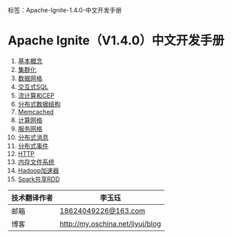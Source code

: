 ﻿标签：Apache-Ignite-1.4.0-中文开发手册
# Apache Ignite（V1.4.0）中文开发手册

 1. [基本概念](https://www.zybuluo.com/liyuj/note/230716)
 2. [集群化](https://www.zybuluo.com/liyuj/note/230731)
 3. [数据网格](https://www.zybuluo.com/liyuj/note/230733)
 4. [交互式SQL](https://www.zybuluo.com/liyuj/note/230734)
 5. [流计算和CEP](https://www.zybuluo.com/liyuj/note/231941)
 6. [分布式数据结构](https://www.zybuluo.com/liyuj/note/234345)
 7. [Memcached](https://www.zybuluo.com/liyuj/note/235613)
 8. [计算网格](https://www.zybuluo.com/liyuj/note/235674)
 9. [服务网格](https://www.zybuluo.com/liyuj/note/241572)
 10. [分布式消息](https://www.zybuluo.com/liyuj/note/243230)
 11. [分布式事件](https://www.zybuluo.com/liyuj/note/243474)
 12. [HTTP](https://www.zybuluo.com/liyuj/note/244112)
 13. [内存文件系统](https://www.zybuluo.com/liyuj/note/246388)
 14. [Hadoop加速器](https://www.zybuluo.com/liyuj/note/248275)
 15. [Spark共享RDD](https://www.zybuluo.com/liyuj/note/249353)

|技术翻译作者|李玉珏|
|---|---|
|邮箱|18624049226@163.com|
|博客|http://my.oschina.net/liyuj/blog|